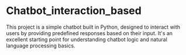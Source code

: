# Chatbot_interaction_based
This project is a simple chatbot built in Python, designed to interact with users by providing predefined responses based on their input. It's an excellent starting point for understanding chatbot logic and natural language processing basics.
